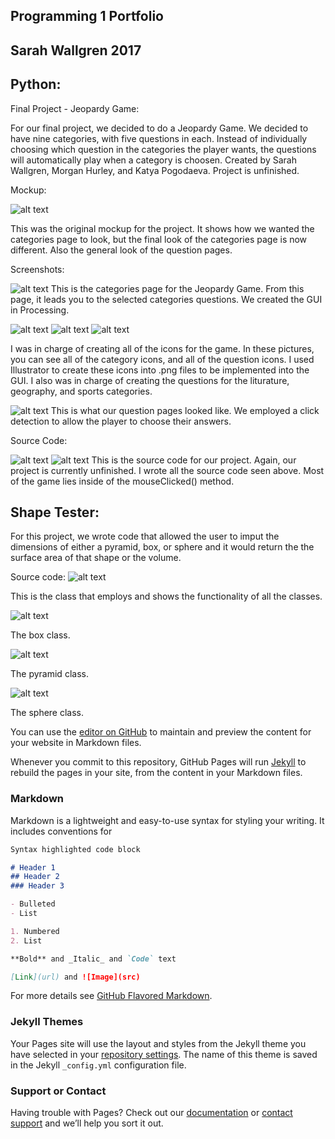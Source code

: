 ## Programming 1 Portfolio
## Sarah Wallgren 2017

## Python:
  Final Project - Jeopardy Game:
  
For our final project, we decided to do a Jeopardy Game. We decided to have nine categories, with five questions in each. Instead of individually choosing which question in the categories the player wants, the questions will automatically play when a category is choosen. Created by Sarah Wallgren, Morgan Hurley, and Katya Pogodaeva. Project is unfinished. 

Mockup:


![alt text](https://sarahwallgren.github.io/Programming-I-Portfolio/Untitleddiagram.png "Mockup")

  This was the original mockup for the project. It shows how we wanted the categories page to look, but the final look of the categories page is now different. Also the general look of the question pages.

Screenshots:


![alt text](https://sarahwallgren.github.io/Programming-I-Portfolio/Screenshots/CatagroriesPage.png "Home Page 1")
This is the categories page for the Jeopardy Game. From this page, it leads you to the selected categories questions. We created the GUI in Processing. 

![alt text](https://sarahwallgren.github.io/Programming-I-Portfolio/Screenshots/Authorfile1.png "ai1")
![alt text](https://sarahwallgren.github.io/Programming-I-Portfolio/Screenshots/Authorfile2.png "ai2")
![alt text](https://sarahwallgren.github.io/Programming-I-Portfolio/Screenshots/Authorfile3.png "ai3")

I was in charge of creating all of the icons for the game. In these pictures, you can see all of the category icons, and all of the question icons. I used Illustrator to create these icons into .png files to be implemented into the GUI. I also was in charge of creating the questions for the liturature, geography, and sports categories. 

![alt text](https://sarahwallgren.github.io/Programming-I-Portfolio/Screenshots/LitquestionEx.png "lit1")
This is what our question pages looked like. We employed a click detection to allow the player to choose their answers. 

Source Code:

![alt text](https://sarahwallgren.github.io/Programming-I-Portfolio/Screenshots/Sourcecode1.png "sc1")
![alt text](https://sarahwallgren.github.io/Programming-I-Portfolio/Screenshots/Sourcecode2.png "sc1")
This is the source code for our project. Again, our project is currently unfinished. I wrote all the source code seen above. Most of the game lies inside of the mouseClicked() method.

## Shape Tester:
For this project, we wrote code that allowed the user to imput the dimensions of either a pyramid, box, or sphere and it would return the the surface area of that shape or the volume. 

Source code:
![alt text](https://sarahwallgren.github.io/Programming-I-Portfolio/Screenshots/shapeTesterClass.png "stc")

This is the class that employs and shows the functionality of all the classes.

![alt text](https://sarahwallgren.github.io/Programming-I-Portfolio/Screenshots/box.png "box")

The box class.

![alt text](https://sarahwallgren.github.io/Programming-I-Portfolio/Screenshots/pyramid.png "p1")

The pyramid class.

![alt text](https://sarahwallgren.github.io/Programming-I-Portfolio/Screenshots/sphere.png "s1")

The sphere class.

You can use the [editor on GitHub](https://github.com/sarahwallgren/Programming-I-Portfolio/edit/master/README.md) to maintain and preview the content for your website in Markdown files.

Whenever you commit to this repository, GitHub Pages will run [Jekyll](https://jekyllrb.com/) to rebuild the pages in your site, from the content in your Markdown files.



### Markdown

Markdown is a lightweight and easy-to-use syntax for styling your writing. It includes conventions for

```markdown
Syntax highlighted code block

# Header 1
## Header 2
### Header 3

- Bulleted
- List

1. Numbered
2. List

**Bold** and _Italic_ and `Code` text

[Link](url) and ![Image](src)
```

For more details see [GitHub Flavored Markdown](https://guides.github.com/features/mastering-markdown/).

### Jekyll Themes

Your Pages site will use the layout and styles from the Jekyll theme you have selected in your [repository settings](https://github.com/sarahwallgren/Programming-I-Portfolio/settings). The name of this theme is saved in the Jekyll `_config.yml` configuration file.

### Support or Contact

Having trouble with Pages? Check out our [documentation](https://help.github.com/categories/github-pages-basics/) or [contact support](https://github.com/contact) and we’ll help you sort it out.
